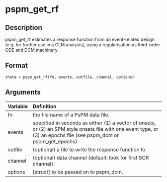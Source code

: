 # pspm_get_rf
## Description
pspm_get_rf estimates a response function from an event-related design (e.g. for further use in a GLM analysis), using a regularisation as third-order ODE and DCM machinery.

## Format
`theta = pspm_get_rf(fn, events, outfile, channel, options)`

## Arguments
| Variable | Definition |
|:--|:--|
| fn | the file name of a PsPM data file. |
| events | specified in seconds as either (1) a vector of onsets, or (2) an SPM style onsets file with one event type, or (3) an epochs file (see pspm_dcm or pspm_get_epochs). |
| outfile | (optional) a file to write the response function to. |
| channel | (optional) data channel (default: look for first SCR channel). |
| options | [struct] to be passed on to pspm_dcm. |

